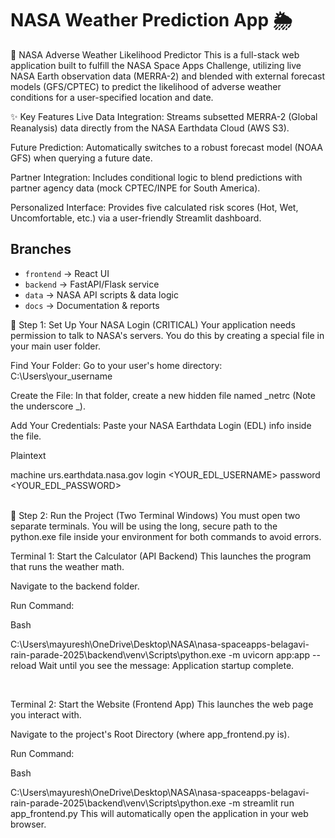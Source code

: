 # NASA Weather Prediction App 🌦️
📝 NASA Adverse Weather Likelihood Predictor
This is a full-stack web application built to fulfill the NASA Space Apps Challenge, utilizing live NASA Earth observation data (MERRA-2) and blended with external forecast models (GFS/CPTEC) to predict the likelihood of adverse weather conditions for a user-specified location and date.

✨ Key Features
Live Data Integration: Streams subsetted MERRA-2 (Global Reanalysis) data directly from the NASA Earthdata Cloud (AWS S3).

Future Prediction: Automatically switches to a robust forecast model (NOAA GFS) when querying a future date.

Partner Integration: Includes conditional logic to blend predictions with partner agency data (mock CPTEC/INPE for South America).

Personalized Interface: Provides five calculated risk scores (Hot, Wet, Uncomfortable, etc.) via a user-friendly Streamlit dashboard.

## Branches
- `frontend` → React UI
- `backend` → FastAPI/Flask service
- `data` → NASA API scripts & data logic
- `docs` → Documentation & reports

🔑 Step 1: Set Up Your NASA Login (CRITICAL)
Your application needs permission to talk to NASA's servers. You do this by creating a special file in your main user folder.

Find Your Folder: Go to your user's home directory: C:\Users\your_username

Create the File: In that folder, create a new hidden file named _netrc (Note the underscore _).

Add Your Credentials: Paste your NASA Earthdata Login (EDL) info inside the file.

Plaintext

machine urs.earthdata.nasa.gov
login <YOUR_EDL_USERNAME>
password <YOUR_EDL_PASSWORD>

<br>
🚀 Step 2: Run the Project (Two Terminal Windows)
You must open two separate terminals. You will be using the long, secure path to the python.exe file inside your environment for both commands to avoid errors.

Terminal 1: Start the Calculator (API Backend)
This launches the program that runs the weather math.

Navigate to the backend folder.

Run Command:

Bash

C:\Users\mayuresh\OneDrive\Desktop\NASA\nasa-spaceapps-belagavi-rain-parade-2025\backend\venv\Scripts\python.exe -m uvicorn app:app --reload
Wait until you see the message: Application startup complete.


<br>

Terminal 2: Start the Website (Frontend App)
This launches the web page you interact with.

Navigate to the project's Root Directory (where app_frontend.py is).

Run Command:

Bash

C:\Users\mayuresh\OneDrive\Desktop\NASA\nasa-spaceapps-belagavi-rain-parade-2025\backend\venv\Scripts\python.exe -m streamlit run app_frontend.py
This will automatically open the application in your web browser.